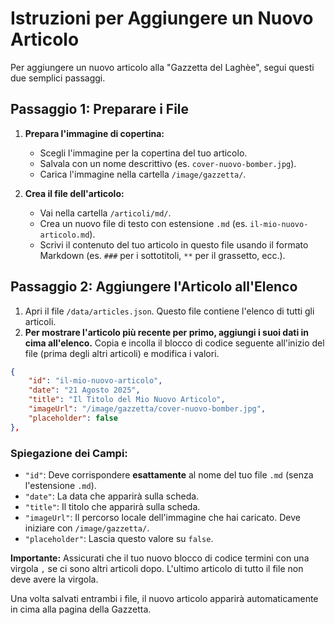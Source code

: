 # Istruzioni per Aggiungere un Nuovo Articolo

Per aggiungere un nuovo articolo alla "Gazzetta del Laghèe", segui questi due semplici passaggi.

## Passaggio 1: Preparare i File

1.  **Prepara l'immagine di copertina:**
    -   Scegli l'immagine per la copertina del tuo articolo.
    -   Salvala con un nome descrittivo (es. `cover-nuovo-bomber.jpg`).
    -   Carica l'immagine nella cartella `/image/gazzetta/`.

2.  **Crea il file dell'articolo:**
    -   Vai nella cartella `/articoli/md/`.
    -   Crea un nuovo file di testo con estensione `.md` (es. `il-mio-nuovo-articolo.md`).
    -   Scrivi il contenuto del tuo articolo in questo file usando il formato Markdown (es. `###` per i sottotitoli, `**` per il grassetto, ecc.).

## Passaggio 2: Aggiungere l'Articolo all'Elenco

1.  Apri il file `/data/articles.json`. Questo file contiene l'elenco di tutti gli articoli.
2.  **Per mostrare l'articolo più recente per primo, aggiungi i suoi dati in cima all'elenco.** Copia e incolla il blocco di codice seguente all'inizio del file (prima degli altri articoli) e modifica i valori.

```json
{
    "id": "il-mio-nuovo-articolo",
    "date": "21 Agosto 2025",
    "title": "Il Titolo del Mio Nuovo Articolo",
    "imageUrl": "/image/gazzetta/cover-nuovo-bomber.jpg",
    "placeholder": false
},
```

### Spiegazione dei Campi:

-   `"id"`: Deve corrispondere **esattamente** al nome del tuo file `.md` (senza l'estensione `.md`).
-   `"date"`: La data che apparirà sulla scheda.
-   `"title"`: Il titolo che apparirà sulla scheda.
-   `"imageUrl"`: Il percorso locale dell'immagine che hai caricato. Deve iniziare con `/image/gazzetta/`.
-   `"placeholder"`: Lascia questo valore su `false`.

**Importante:** Assicurati che il tuo nuovo blocco di codice termini con una virgola `,` se ci sono altri articoli dopo. L'ultimo articolo di tutto il file non deve avere la virgola.

Una volta salvati entrambi i file, il nuovo articolo apparirà automaticamente in cima alla pagina della Gazzetta.
